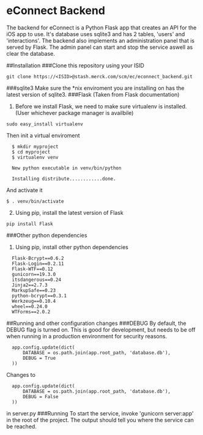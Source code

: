 eConnect Backend
==========

The backend for eConnect is a Python Flask app that creates an API for the iOS app to use.
It's database uses sqlite3 and has 2 tables, 'users' and 'interactions'.
The backend also implements an administration panel that is served by Flask. The admin panel can start and stop the service aswell as clear the database.

##Installation
###Clone this repository using your ISID
```
git clone https://<ISID>@stash.merck.com/scm/ec/econnect_backend.git
```
###sqlite3
Make sure the \*nix enviroment you are installing on has the latest version of sqlite3.
###Flask (Taken from Flask documentation)
1. Before we install Flask, we need to make sure virtualenv is installed. (User whichever package manager is availbile)
```
sudo easy_install virtualenv
```
  Then init a virtual enviroment
```
  $ mkdir myproject
  $ cd myproject
  $ virtualenv venv

  New python executable in venv/bin/python

  Installing distribute............done.
```
  And activate it
```
$ . venv/bin/activate
```
2. Using pip, install the latest version of Flask
```
pip install Flask
```
###Other python dependencies
1. Using pip, install other python dependencies
```
  Flask-Bcrypt==0.6.2
  Flask-Login==0.2.11
  Flask-WTF==0.12
  gunicorn==19.3.0
  itsdangerous==0.24
  Jinja2==2.7.3
  MarkupSafe==0.23
  python-bcrypt==0.3.1
  Werkzeug==0.10.4
  wheel==0.24.0
  WTForms==2.0.2
```


##Running and other configuration changes
###DEBUG
By default, the DEBUG flag is turned on. This is good for development, but needs to be off when running in a production environment for security reasons.
```
  app.config.update(dict(
      DATABASE = os.path.join(app.root_path, 'database.db'),
      DEBUG = True
  ))
```
Changes to
```
  app.config.update(dict(
      DATABASE = os.path.join(app.root_path, 'database.db'),
      DEBUG = False
  ))
```
in server.py
###Running
To start the service, invoke 'gunicorn server:app' in the root of the project. The output should tell you where the service can be reached.
